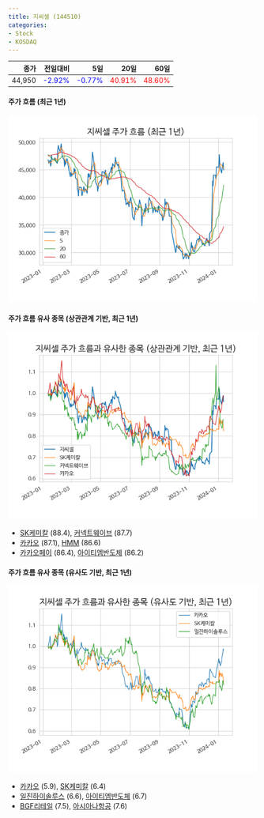 ```yaml
---
title: 지씨셀 (144510)
categories:
- Stock
- KOSDAQ
---
```


|종가|전일대비|5일|20일|60일|
|---:|-------:|--:|---:|---:|
|44,950|<span style="color: blue">-2.92%</span>|<span style="color: blue">-0.77%</span>|<span style="color: red">40.91%</span>|<span style="color: red">48.60%</span>|

<!-- more -->

#### 주가 흐름 (최근 1년)
![144510](/assets/images/stock/144510.png)


#### 주가 흐름 유사 종목 (상관관계 기반, 최근 1년)
![144510](/assets/images/stock/144510_corr.png)
- [SK케미칼](/285130/) (88.4), [커넥트웨이브](/119860/) (87.7)
- [카카오](/035720/) (87.1), [HMM](/011200/) (86.6)
- [카카오페이](/377300/) (86.4), [아이티엠반도체](/084850/) (86.2)


#### 주가 흐름 유사 종목 (유사도 기반, 최근 1년)
![144510](/assets/images/stock/144510_sim.png)
- [카카오](/035720/) (5.9), [SK케미칼](/285130/) (6.4)
- [일진하이솔루스](/271940/) (6.6), [아이티엠반도체](/084850/) (6.7)
- [BGF리테일](/282330/) (7.5), [아시아나항공](/020560/) (7.6)